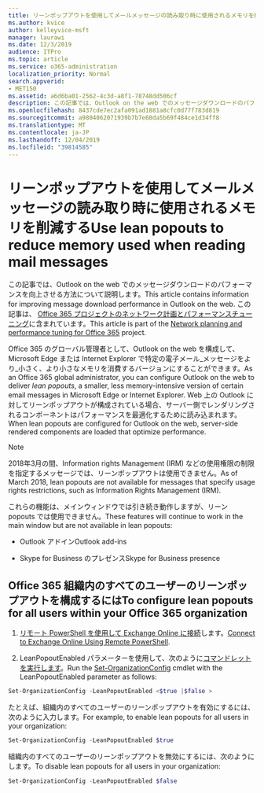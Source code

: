 ```yaml
---
title: リーンポップアウトを使用してメールメッセージの読み取り時に使用されるメモリを削減する
ms.author: kvice
author: kelleyvice-msft
manager: laurawi
ms.date: 12/3/2019
audience: ITPro
ms.topic: article
ms.service: o365-administration
localization_priority: Normal
search.appverid:
- MET150
ms.assetid: a6d6ba01-2562-4c3d-a8f1-78748dd506cf
description: この記事では、Outlook on the web でのメッセージダウンロードのパフォーマンスを向上させる方法について説明します。
ms.openlocfilehash: 8437cde7ec2afa091ad1881a8cfc0d77f783d819
ms.sourcegitcommit: a9804062071939b7b7e60da5b69f484ce1d34ff8
ms.translationtype: MT
ms.contentlocale: ja-JP
ms.lasthandoff: 12/04/2019
ms.locfileid: "39814585"
---
```

# <a name="use-lean-popouts-to-reduce-memory-used-when-reading-mail-messages"></a><span data-ttu-id="58e3d-103">リーンポップアウトを使用してメールメッセージの読み取り時に使用されるメモリを削減する</span><span class="sxs-lookup"><span data-stu-id="58e3d-103">Use lean popouts to reduce memory used when reading mail messages</span></span>

<span data-ttu-id="58e3d-104">この記事では、Outlook on the web でのメッセージダウンロードのパフォーマンスを向上させる方法について説明します。</span><span class="sxs-lookup"><span data-stu-id="58e3d-104">This article contains information for improving message download performance in Outlook on the web.</span></span> <span data-ttu-id="58e3d-105">この記事は、 [Office 365 プロジェクトのネットワーク計画とパフォーマンスチューニング](https://aka.ms/tune)に含まれています。</span><span class="sxs-lookup"><span data-stu-id="58e3d-105">This article is part of the [Network planning and performance tuning for Office 365](https://aka.ms/tune) project.</span></span>
  
<span data-ttu-id="58e3d-106">Office 365 のグローバル管理者として、Outlook on the web を構成して、Microsoft Edge または Internet Explorer で特定の電子メール_メッセージをより_小さく、より小さなメモリを消費するバージョンにすることができます。</span><span class="sxs-lookup"><span data-stu-id="58e3d-106">As an Office 365 global administrator, you can configure Outlook on the web to deliver _lean popouts_, a smaller, less memory-intensive version of certain email messages in Microsoft Edge or Internet Explorer.</span></span> <span data-ttu-id="58e3d-107">Web 上の Outlook に対してリーンポップアウトが構成されている場合、サーバー側でレンダリングされるコンポーネントはパフォーマンスを最適化するために読み込まれます。</span><span class="sxs-lookup"><span data-stu-id="58e3d-107">When lean popouts are configured for Outlook on the web, server-side rendered components are loaded that optimize performance.</span></span>
  
> [!NOTE]
> <span data-ttu-id="58e3d-108">2018年3月の間、Information rights Management (IRM) などの使用権限の制限を指定するメッセージでは、リーンポップアウトは使用できません。</span><span class="sxs-lookup"><span data-stu-id="58e3d-108">As of March 2018, lean popouts are not available for messages that specify usage rights restrictions, such as Information Rights Management (IRM).</span></span>
  
<span data-ttu-id="58e3d-109">これらの機能は、メインウィンドウでは引き続き動作しますが、リーン popouts では使用できません。</span><span class="sxs-lookup"><span data-stu-id="58e3d-109">These features will continue to work in the main window but are not available in lean popouts:</span></span>
  
- <span data-ttu-id="58e3d-110">Outlook アドイン</span><span class="sxs-lookup"><span data-stu-id="58e3d-110">Outlook add-ins</span></span>
  
- <span data-ttu-id="58e3d-111">Skype for Business のプレゼンス</span><span class="sxs-lookup"><span data-stu-id="58e3d-111">Skype for Business presence</span></span>
  
## <a name="to-configure-lean-popouts-for-all-users-within-your-office-365-organization"></a><span data-ttu-id="58e3d-112">Office 365 組織内のすべてのユーザーのリーンポップアウトを構成するには</span><span class="sxs-lookup"><span data-stu-id="58e3d-112">To configure lean popouts for all users within your Office 365 organization</span></span>
  
1. <span data-ttu-id="58e3d-113">[リモート PowerShell を使用して Exchange Online に接続](https://technet.microsoft.com/library/jj984289%28v=exchg.150%29.aspx )します。</span><span class="sxs-lookup"><span data-stu-id="58e3d-113">[Connect to Exchange Online Using Remote PowerShell](https://technet.microsoft.com/library/jj984289%28v=exchg.150%29.aspx ).</span></span>
  
2. <span data-ttu-id="58e3d-114">LeanPopoutEnabled パラメーターを使用して、次のように[コマンドレットを実行します](https://technet.microsoft.com/library/aa997443%28v=exchg.160%29.aspx)。</span><span class="sxs-lookup"><span data-stu-id="58e3d-114">Run the [Set-OrganizationConfig](https://technet.microsoft.com/library/aa997443%28v=exchg.160%29.aspx) cmdlet with the LeanPopoutEnabled parameter as follows:</span></span>

  ```powershell
  Set-OrganizationConfig -LeanPopoutEnabled <$true |$false >
  ```

  <span data-ttu-id="58e3d-115">たとえば、組織内のすべてのユーザーのリーンポップアウトを有効にするには、次のように入力します。</span><span class="sxs-lookup"><span data-stu-id="58e3d-115">For example, to enable lean popouts for all users in your organization:</span></span>
  
  ```powershell
  Set-OrganizationConfig -LeanPopoutEnabled $true
  ```

  <span data-ttu-id="58e3d-116">組織内のすべてのユーザーのリーンポップアウトを無効にするには、次のようにします。</span><span class="sxs-lookup"><span data-stu-id="58e3d-116">To disable lean popouts for all users in your organization:</span></span>

  ```powershell
  Set-OrganizationConfig -LeanPopoutEnabled $false
  ```
